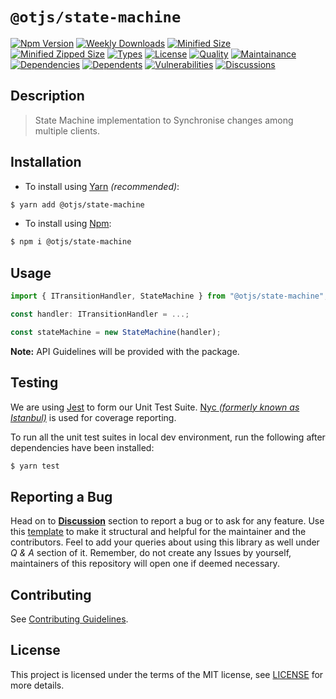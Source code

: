 # `@otjs/state-machine`

[![Npm Version](https://img.shields.io/npm/v/@otjs/state-machine)](https://www.npmjs.com/package/@otjs/state-machine)
[![Weekly Downloads](https://img.shields.io/npm/dw/@otjs/state-machine)](https://www.npmjs.com/package/@otjs/state-machine)
[![Minified Size](https://img.shields.io/bundlephobia/min/@otjs/state-machine)](https://www.npmjs.com/package/@otjs/state-machine)
[![Minified Zipped Size](https://img.shields.io/bundlephobia/minzip/@otjs/state-machine)](https://www.npmjs.com/package/@otjs/state-machine)
[![Types](https://img.shields.io/npm/types/@otjs/state-machine)](https://www.npmjs.com/package/@otjs/state-machine)
[![License](https://img.shields.io/npm/l/@otjs/state-machine)](https://github.com/Progyan1997/Operational-Transformation/blob/main/packages/state-machine/LICENSE)
[![Quality](https://img.shields.io/npms-io/quality-score/@otjs/state-machine)](https://www.npmjs.com/package/@otjs/state-machine)
[![Maintainance](https://img.shields.io/npms-io/maintenance-score/@otjs/state-machine)](https://www.npmjs.com/package/@otjs/state-machine)
[![Dependencies](https://img.shields.io/librariesio/release/npm/@otjs/state-machine)](https://www.npmjs.com/package/@otjs/state-machine)
[![Dependents](https://img.shields.io/librariesio/dependents/npm/@otjs/state-machine)](https://www.npmjs.com/package/@otjs/state-machine)
[![Vulnerabilities](https://img.shields.io/snyk/vulnerabilities/npm/@otjs/state-machine)](https://github.com/Progyan1997/Operational-Transformation/blob/main/.github/SECURITY.md)
[![Discussions](https://img.shields.io/github/discussions/Progyan1997/Operational-Transformation)](https://github.com/Progyan1997/Operational-Transformation/discussions)

## Description

> State Machine implementation to Synchronise changes among multiple clients.

## Installation

- To install using [Yarn](https://yarnpkg.com) _(recommended)_:

```sh
$ yarn add @otjs/state-machine
```

- To install using [Npm](https://www.npmjs.com):

```sh
$ npm i @otjs/state-machine
```

## Usage

```ts
import { ITransitionHandler, StateMachine } from "@otjs/state-machine";

const handler: ITransitionHandler = ...;

const stateMachine = new StateMachine(handler);
```

**Note:** API Guidelines will be provided with the package.

## Testing

We are using [Jest](https://jestjs.io) to form our Unit Test Suite. [Nyc _(formerly known as Istanbul)_](https://istanbul.js.org/) is used for coverage reporting.

To run all the unit test suites in local dev environment, run the following after dependencies have been installed:

```sh
$ yarn test
```

## Reporting a Bug

Head on to [**Discussion**](https://github.com/Progyan1997/Operational-Transformation/discussions) section to report a bug or to ask for any feature. Use this [template](https://github.com/Progyan1997/Operational-Transformation/discussions/30) to make it structural and helpful for the maintainer and the contributors. Feel to add your queries about using this library as well under _Q & A_ section of it. Remember, do not create any Issues by yourself, maintainers of this repository will open one if deemed necessary.

## Contributing

See [Contributing Guidelines](https://github.com/Progyan1997/Operational-Transformation/blob/main/.github/CONTRIBUTING.md).

## License

This project is licensed under the terms of the MIT license, see [LICENSE](https://github.com/Progyan1997/Operational-Transformation/blob/main/packages/state-machine/LICENSE) for more details.
